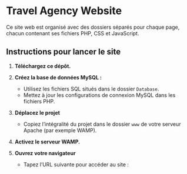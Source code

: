 # Travel Agency Website

Ce site web est organisé avec des dossiers séparés pour chaque page, chacun contenant ses fichiers PHP, CSS et JavaScript.

## Instructions pour lancer le site

1. **Téléchargez ce dépôt.**

2. **Créez la base de données MySQL :**  
   - Utilisez les fichiers SQL situés dans le dossier `Database`.  
   - Mettez à jour les configurations de connexion MySQL dans les fichiers PHP.

3. **Déplacez le projet**  
   - Copiez l’intégralité du projet dans le dossier `www` de votre serveur Apache (par exemple WAMP).

4. **Activez le serveur WAMP.**

5. **Ouvrez votre navigateur**  
   - Tapez l’URL suivante pour accéder au site :  
